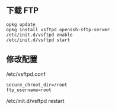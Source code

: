 
## 下载 FTP


```
opkg update
opkg install vsftpd openssh-sftp-server
/etc/init.d/vsftpd enable
/etc/init.d/vsftpd start
```



## 修改配置

/etc/vsftpd.conf
```
secure_chroot_dir=/root
ftp_username=root
```

/etc/init.d/vsftpd restart
